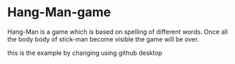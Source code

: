 # Hang-Man-game
Hang-Man is a game which is based on spelling of different words. Once all the body body of stick-man become visible the game will be over. 

this is the example by changing using github desktop
